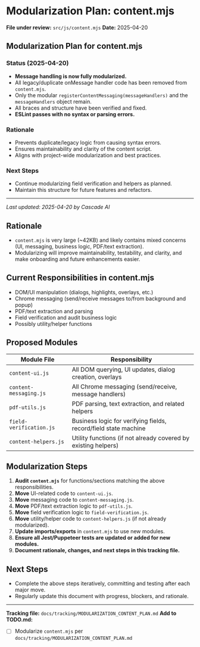 # Modularization Plan: content.mjs

**File under review:** `src/js/content.mjs`
**Date:** 2025-04-20

## Modularization Plan for content.mjs

### Status (2025-04-20)
- **Message handling is now fully modularized.**
- All legacy/duplicate onMessage handler code has been removed from `content.mjs`.
- Only the modular `registerContentMessaging(messageHandlers)` and the `messageHandlers` object remain.
- All braces and structure have been verified and fixed.
- **ESLint passes with no syntax or parsing errors.**

### Rationale
- Prevents duplicate/legacy logic from causing syntax errors.
- Ensures maintainability and clarity of the content script.
- Aligns with project-wide modularization and best practices.

### Next Steps
- Continue modularizing field verification and helpers as planned.
- Maintain this structure for future features and refactors.

---

*Last updated: 2025-04-20 by Cascade AI*

## Rationale

- `content.mjs` is very large (~42KB) and likely contains mixed concerns (UI, messaging, business logic, PDF/text extraction).
- Modularizing will improve maintainability, testability, and clarity, and make onboarding and future enhancements easier.

## Current Responsibilities in content.mjs

- DOM/UI manipulation (dialogs, highlights, overlays, etc.)
- Chrome messaging (send/receive messages to/from background and popup)
- PDF/text extraction and parsing
- Field verification and audit business logic
- Possibly utility/helper functions

## Proposed Modules

| Module File             | Responsibility                                                  |
| ----------------------- | --------------------------------------------------------------- |
| `content-ui.js`         | All DOM querying, UI updates, dialog creation, overlays         |
| `content-messaging.js`  | All Chrome messaging (send/receive, message handlers)           |
| `pdf-utils.js`          | PDF parsing, text extraction, and related helpers               |
| `field-verification.js` | Business logic for verifying fields, record/field state machine |
| `content-helpers.js`    | Utility functions (if not already covered by existing helpers)  |

## Modularization Steps

1. **Audit `content.mjs`** for functions/sections matching the above responsibilities.
2. **Move** UI-related code to `content-ui.js`.
3. **Move** messaging code to `content-messaging.js`.
4. **Move** PDF/text extraction logic to `pdf-utils.js`.
5. **Move** field verification logic to `field-verification.js`.
6. **Move** utility/helper code to `content-helpers.js` (if not already modularized).
7. **Update imports/exports** in `content.mjs` to use new modules.
8. **Ensure all Jest/Puppeteer tests are updated or added for new modules.**
9. **Document rationale, changes, and next steps in this tracking file.**

## Next Steps

- Complete the above steps iteratively, committing and testing after each major move.
- Regularly update this document with progress, blockers, and rationale.

---

**Tracking file:** `docs/tracking/MODULARIZATION_CONTENT_PLAN.md`
**Add to TODO.md:**

- [ ] Modularize `content.mjs` per `docs/tracking/MODULARIZATION_CONTENT_PLAN.md`
